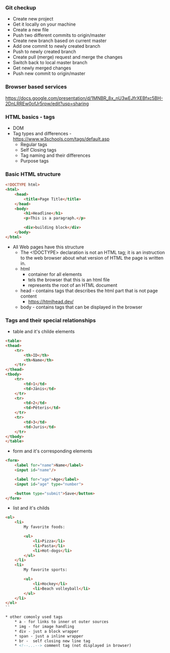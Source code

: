 ### Git checkup
* Create new project
* Get it locally on your machine
* Create a new file
* Push two different commits to origin/master
* Create new branch based on current master
* Add one commit to newly created branch
* Push to newly created branch
* Create pull (merge) request and merge the changes
* Switch back to local master branch
* Get newly merged changes
* Push new commit to origin/master

### Browser based services
https://docs.google.com/presentation/d/1MNBR_8x_nU3wEJfrXEBfxc5BH-2DnLRREw0ofJr5rpw/edit?usp=sharing

### HTML basics - tags
* DOM
* Tag types and differences - https://www.w3schools.com/tags/default.asp
    * Regular tags
    * Self Closing tags
    * Tag naming and their differences
    * Purpose tags
### Basic HTML structure

```html
<!DOCTYPE html>
<html>
    <head>
        <title>Page Title</title>
    </head>
    <body>
        <h1>Headline</h1>
        <p>This is a paragraph.</p>

        <div>building block</div>
    </body>
</html>
```

* All Web pages have this structure
    * The <!DOCTYPE> declaration is not an HTML tag; it is an instruction to the web browser about what version of HTML the page is written in.
    * html
        * container for all elements
        * tels the browser that this is an html file
        * represents the root of an HTML document
    * head - contains tags that describes the html part that is not page content
        * https://htmlhead.dev/
    * body - contains tags that can be displayed in the browser

### Tags and their special relationships
* table and it's childe elements
```html
<table>
<thead>
    <tr>
        <th>ID</th>
        <th>Name</th>
    </tr>
</thead>
<tbody>
    <tr>
        <td>1</td>
        <td>Jānis</td>
    </tr>
    <tr>
        <td>2</td>
        <td>Pēteris</td>
    </tr>
    <tr>
        <td>3</td>
        <td>Juris</td>
    </tr>
</tbody>
</table>
```

* form and it's corresponding elements

```html
<form>
    <label for="name">Name</label>
    <input id="name"/>

    <label for="age">Age</label>
    <input id="age" type="number">

    <button type="submit">Save</button>
</form>
```

* list and it's childs
```html
<ol>
    <li>
        My favorite foods:

        <ul>
            <li>Pizza</li>
            <li>Pasta</li>
            <li>Hot-dogs</li>
        </ul>
    </li>
    <li>
        My favorite sports:

        <ul>
            <li>Hockey</li>
            <li>Beach volleyball</li>
        </ul>
    </li>
</ol>
``

* other comonly used tags
    * a - for links to inner ot outer sources
    * img - for image handling
    * div - just a block wrapper
    * span - just a inline wrapper
    * br -  self closing new line tag
    * <!--...--> comment tag (not displayed in browser)